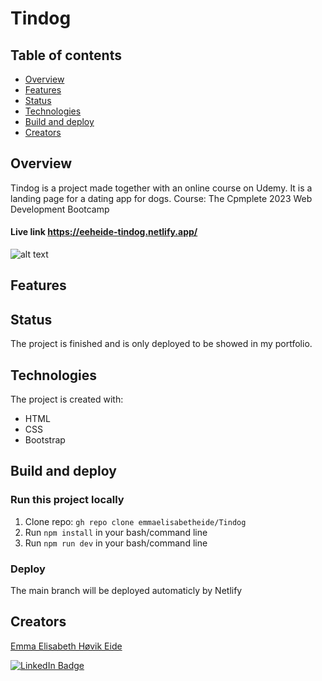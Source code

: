 # Tindog

## Table of contents
* [Overview](#overview)
* [Features](#features)
* [Status](#status)
* [Technologies](#technologies)
* [Build and deploy](#build-and-deploy)
* [Creators](#creators)

## Overview
Tindog is a project made together with an online course on Udemy. It is a landing page for a dating app for dogs.
Course: The Cpmplete 2023 Web Development Bootcamp

#### Live link https://eeheide-tindog.netlify.app/

![alt text]()

## Features


## Status
The project is finished and is only deployed to be showed in my portfolio.

## Technologies
The project is created with:
- HTML
- CSS
- Bootstrap

## Build and deploy
### Run this project locally
1. Clone repo: `gh repo clone emmaelisabetheide/Tindog`
2. Run `npm install` in your bash/command line
3. Run `npm run dev` in your bash/command line

### Deploy
The main branch will be deployed automaticly by Netlify

## Creators
[Emma Elisabeth Høvik Eide](https://github.com/emmaelisabetheide)


[![LinkedIn Badge](https://img.shields.io/badge/LinkedIn-Profile-informational?style=flat&logo=linkedin&logoColor=white&color=0D76A8)](https://www.linkedin.com/in/emmaeheide/)
